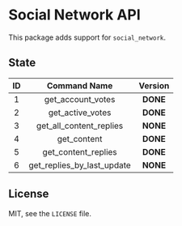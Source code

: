 # Social Network API

This package adds support for `social_network`.

## State

| **ID** | **Command Name** | **Version** |
| :-: | :-: | :-: |
| 1 | get_account_votes | **DONE** |
| 2 | get_active_votes | **DONE** |
| 3 | get_all_content_replies | **NONE** |
| 4 | get_content | **DONE** |
| 5 | get_content_replies | **DONE** |
| 6 | get_replies_by_last_update | **NONE** |

## License

MIT, see the `LICENSE` file.

